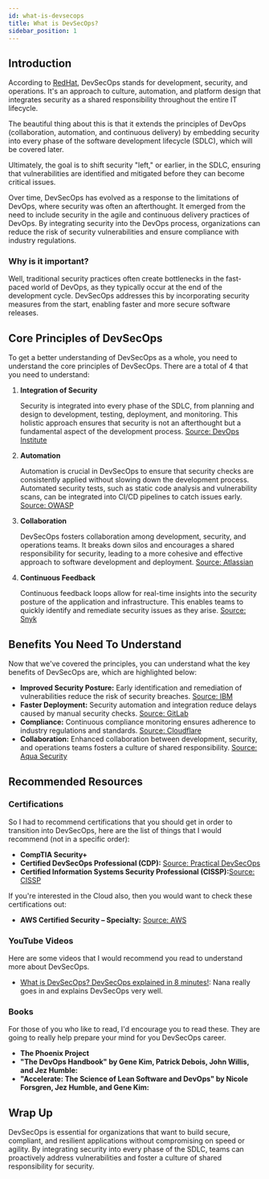 ```yaml
---
id: what-is-devsecops
title: What is DevSecOps?
sidebar_position: 1
---
```


## Introduction

According to [RedHat](https://www.redhat.com/en/topics/devops/what-is-devsecops), DevSecOps stands for development, security, and operations. It's an approach to culture, automation, and platform design that integrates security as a shared responsibility throughout the entire IT lifecycle.

The beautiful thing about this is that it extends the principles of DevOps (collaboration, automation, and continuous delivery) by embedding security into every phase of the software development lifecycle (SDLC), which will be covered later.

Ultimately, the goal is to shift security "left," or earlier, in the SDLC, ensuring that vulnerabilities are identified and mitigated before they can become critical issues.

<!-- Add DevOps Image Here -->

Over time, DevSecOps has evolved as a response to the limitations of DevOps, where security was often an afterthought. It emerged from the need to include security in the agile and continuous delivery practices of DevOps. By integrating security into the DevOps process, organizations can reduce the risk of security vulnerabilities and ensure compliance with industry regulations.

<!-- Add DevSecOps image here -->

### Why is it important?

Well, traditional security practices often create bottlenecks in the fast-paced world of DevOps, as they typically occur at the end of the development cycle. DevSecOps addresses this by incorporating security measures from the start, enabling faster and more secure software releases.

## Core Principles of DevSecOps

To get a better understanding of DevSecOps as a whole, you need to understand the core principles of DevSecOps. There are a total of 4 that you need to understand:

1. **Integration of Security**

   Security is integrated into every phase of the SDLC, from planning and design to development, testing, deployment, and monitoring. This holistic approach ensures that security is not an afterthought but a fundamental aspect of the development process. [Source: DevOps Institute](https://www.devopsinstitute.com/devsecops-skills-practices/)

2. **Automation**

   Automation is crucial in DevSecOps to ensure that security checks are consistently applied without slowing down the development process. Automated security tests, such as static code analysis and vulnerability scans, can be integrated into CI/CD pipelines to catch issues early. [Source: OWASP](https://owasp.org/www-project-devsecops-guidance/)

3. **Collaboration**

   DevSecOps fosters collaboration among development, security, and operations teams. It breaks down silos and encourages a shared responsibility for security, leading to a more cohesive and effective approach to software development and deployment. [Source: Atlassian](https://www.atlassian.com/devops/devsecops)

4. **Continuous Feedback**

   Continuous feedback loops allow for real-time insights into the security posture of the application and infrastructure. This enables teams to quickly identify and remediate security issues as they arise. [Source: Snyk](https://snyk.io/blog/what-is-devsecops/)

## Benefits You Need To Understand

Now that we've covered the principles, you can understand what the key benefits of DevSecOps are, which are highlighted below:

- **Improved Security Posture:** Early identification and remediation of vulnerabilities reduce the risk of security breaches. [Source: IBM](https://www.ibm.com/cloud/learn/devsecops)
- **Faster Deployment:** Security automation and integration reduce delays caused by manual security checks. [Source: GitLab](https://about.gitlab.com/topics/devsecops/)
- **Compliance:** Continuous compliance monitoring ensures adherence to industry regulations and standards. [Source: Cloudflare](https://www.cloudflare.com/learning/security/what-is-devsecops/)
- **Collaboration:** Enhanced collaboration between development, security, and operations teams fosters a culture of shared responsibility. [Source: Aqua Security](https://blog.aquasec.com/devsecops-culture)

## Recommended Resources

### Certifications

So I had to recommend certifications that you should get in order to transition into DevSecOps, here are the list of things that I would recommend (not in a specific order):

- **CompTIA Security+**
- **Certified DevSecOps Professional (CDP):** [Source: Practical DevSecOps](https://www.practical-devsecops.com/)
- **Certified Information Systems Security Professional (CISSP):**[Source: CISSP](https://www.isc2.org/Certifications/CISSP)

If you're interested in the Cloud also, then you would want to check these certifications out:

- **AWS Certified Security – Specialty:** [Source: AWS](https://aws.amazon.com/certification/certified-security-specialty/)

### YouTube Videos

Here are some videos that I would recommend you read to understand more about DevSecOps.

- [What is DevSecOps? DevSecOps explained in 8 minutes!](https://www.youtube.com/watch?v=nrhxNNH5lt0): Nana really goes in and explains DevSecOps very well.

### Books

For those of you who like to read, I'd encourage you to read these. They are going to really help prepare your mind for you DevSecOps career.

- **The Phoenix Project**
- **"The DevOps Handbook" by Gene Kim, Patrick Debois, John Willis, and Jez Humble:**
- **"Accelerate: The Science of Lean Software and DevOps" by Nicole Forsgren, Jez Humble, and Gene Kim:**

## Wrap Up

DevSecOps is essential for organizations that want to build secure, compliant, and resilient applications without compromising on speed or agility. By integrating security into every phase of the SDLC, teams can proactively address vulnerabilities and foster a culture of shared responsibility for security.
